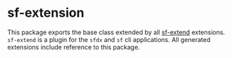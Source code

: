 # sf-extension

This package exports the base class extended by all [sf-extend](/sf-extend) extensions. `sf-extend` is a plugin for the `sfdx` and `sf` cli applications. All generated extensions include reference to this package.